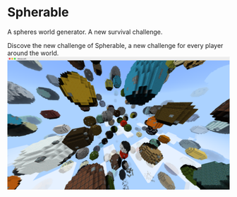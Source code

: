 # Spherable
A spheres world generator. A new survival challenge.
   


Discove the new challenge of Spherable, a new challenge for every player around the world.
<img src="https://github.com/Ad5001/Spherable/blob/master/brand.png">